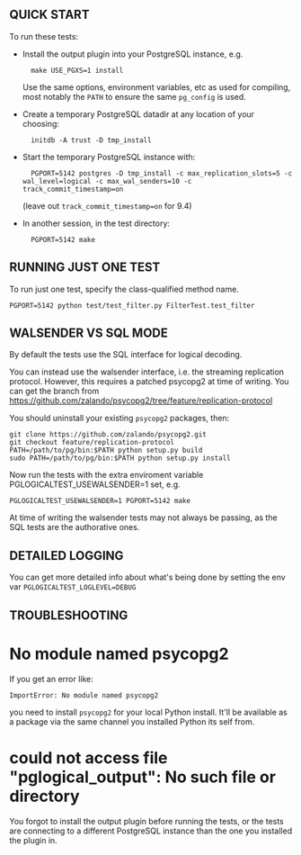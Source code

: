 QUICK START
---

To run these tests:

* Install the output plugin into your PostgreSQL instance, e.g.

        make USE_PGXS=1 install

  Use the same options, environment variables, etc as used for compiling,
  most notably the `PATH` to ensure the same `pg_config` is used.

* Create a temporary PostgreSQL datadir at any location of your choosing:

        initdb -A trust -D tmp_install

* Start the temporary PostgreSQL instance with:

        PGPORT=5142 postgres -D tmp_install -c max_replication_slots=5 -c wal_level=logical -c max_wal_senders=10 -c track_commit_timestamp=on

  (leave out `track_commit_timestamp=on` for 9.4)

* In another session, in the test directory:

        PGPORT=5142 make

RUNNING JUST ONE TEST
---

To run just one test, specify the class-qualified method name.

    PGPORT=5142 python test/test_filter.py FilterTest.test_filter

WALSENDER VS SQL MODE
---

By default the tests use the SQL interface for logical decoding.

You can instead use the walsender interface, i.e. the streaming replication
protocol. However, this requires a patched psycopg2 at time of writing. You
can get the branch from https://github.com/zalando/psycopg2/tree/feature/replication-protocol

You should uninstall your existing `psycopg2` packages, then:

    git clone https://github.com/zalando/psycopg2.git
    git checkout feature/replication-protocol
    PATH=/path/to/pg/bin:$PATH python setup.py build
    sudo PATH=/path/to/pg/bin:$PATH python setup.py install

Now run the tests with the extra enviroment variable PGLOGICALTEST_USEWALSENDER=1
set, e.g.

    PGLOGICALTEST_USEWALSENDER=1 PGPORT=5142 make

At time of writing the walsender tests may not always be passing, as the
SQL tests are the authorative ones.

DETAILED LOGGING
---

You can get more detailed info about what's being done by setting the env var
`PGLOGICALTEST_LOGLEVEL=DEBUG`

TROUBLESHOOTING
---

No module named psycopg2
===

If you get an error like:

    ImportError: No module named psycopg2

you need to install `psycopg2` for your local Python install. It'll be
available as a package via the same channel you installed Python its self from.

could not access file "pglogical_output": No such file or directory
===

You forgot to install the output plugin before running the tests, or
the tests are connecting to a different PostgreSQL instance than the
one you installed the plugin in.

